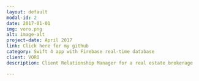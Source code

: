 ```yaml
---
layout: default
modal-id: 2
date: 2017-01-01
img: voro.png
alt: image-alt
project-date: April 2017
link: Click here for my github
category: Swift 4 app with Firebase real-time database
client: VORO
description: Client Relationship Manager for a real estate brokerage

---
```

